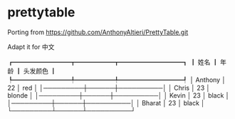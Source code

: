# prettytable

Porting from https://github.com/AnthonyAltieri/PrettyTable.git

Adapt it for 中文


┏━━━━━━━━━┳━━━━━━┳━━━━━━━━━━┓
┃  姓名   ┃ 年龄 ┃ 头发颜色 ┃
┡━━━━━━━━━╇━━━━━━╇━━━━━━━━━━┩
│ Anthony │ 22   │ red      │
│─────────┼──────┼──────────│
│ Chris   │ 23   │ blonde   │
│─────────┼──────┼──────────│
│ Kevin   │ 23   │ black    │
│─────────┼──────┼──────────│
│ Bharat  │ 23   │ black    │
└─────────┴──────┴──────────┘
